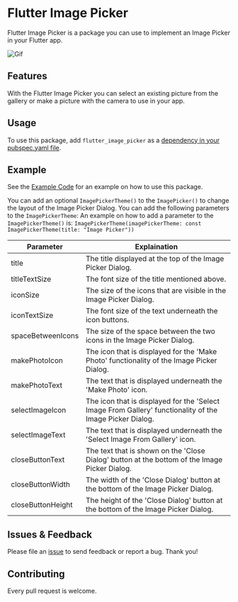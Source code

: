 # Flutter Image Picker
Flutter Image Picker is a package you can use to implement an Image Picker in your Flutter app.

![Gif](example/gif/ImagePickerGif.gif)

## Features

With the Flutter Image Picker you can select an existing picture from the gallery or make a picture with the camera to use in your app. 

## Usage

To use this package, add `flutter_image_picker` as a [dependency in your pubspec.yaml file](https://flutter.dev/docs/development/platform-integration/platform-channels).

## Example

See the [Example Code](example/lib/main.dart) for an example on how to use this package.

You can add an optional `ImagePickerTheme()` to the `ImagePicker()` to change the layout of the Image Picker Dialog. You can add the following parameters to the `ImagePickerTheme`:
An example on how to add a parameter to the `ImagePickerTheme()` is: `ImagePickerTheme(imagePickerTheme: const ImagePickerTheme(title: "Image Picker"))`

|     Parameter     |  Explaination  |
|-------------------|----------------|
|       title       | The title displayed at the top of the Image Picker Dialog. |
|   titleTextSize   | The font size of the title mentioned above. |
|     iconSize      | The size of the icons that are visible in the Image Picker Dialog. |
|   iconTextSize    | The font size of the text underneath the icon buttons. |
| spaceBetweenIcons | The size of the space between the two icons in the Image Picker Dialog. |
|   makePhotoIcon   | The icon that is displayed for the 'Make Photo' functionality of the Image Picker Dialog. |
|   makePhotoText   | The text that is displayed underneath the 'Make Photo' icon. |
|  selectImageIcon  | The icon that is displayed for the 'Select Image From Gallery' functionality of the Image Picker Dialog. |
|  selectImageText  | The text that is displayed underneath the 'Select Image From Gallery' icon. |
|  closeButtonText  | The text that is shown on the 'Close Dialog' button at the bottom of the Image Picker Dialog. |
|  closeButtonWidth  | The width of the 'Close Dialog' button at the bottom of the Image Picker Dialog. |
|  closeButtonHeight  | The height of the 'Close Dialog' button at the bottom of the Image Picker Dialog. |

## Issues & Feedback

Please file an [issue](https://github.com/Iconica-Development/flutter_image_picker/issues) to send feedback or report a bug.
Thank you!

## Contributing

Every pull request is welcome.